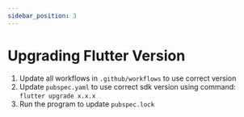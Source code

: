 ```yaml
---
sidebar_position: 3
---
```

# Upgrading Flutter Version

1. Update all workflows in `.github/workflows` to use correct version
2. Update `pubspec.yaml` to use correct sdk version using command: `flutter upgrade x.x.x`
3. Run the program to update `pubspec.lock`

